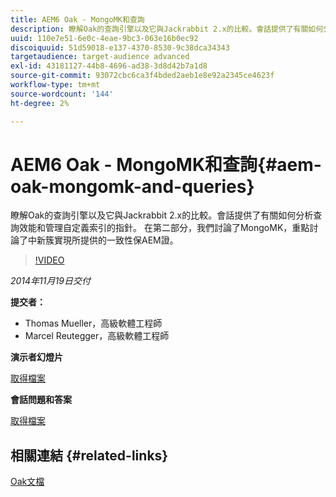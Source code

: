 ```yaml
---
title: AEM6 Oak - MongoMK和查詢
description: 瞭解Oak的查詢引擎以及它與Jackrabbit 2.x的比較。會話提供了有關如何分析查詢效能和管理自定義索引的指針。 在第二部分，我們討論了MongoMK，重點討論了中新簇實現所提供的一致性保AEM證。
uuid: 110e7e51-6e0c-4eae-9bc3-063e16b0ec92
discoiquuid: 51d59018-e137-4370-8530-9c38dca34343
targetaudience: target-audience advanced
exl-id: 43181127-44b8-4696-ad38-3d8d42b7a1d8
source-git-commit: 93072cbc6ca3f4bded2aeb1e8e92a2345ce4623f
workflow-type: tm+mt
source-wordcount: '144'
ht-degree: 2%

---
```


# AEM6 Oak - MongoMK和查詢{#aem-oak-mongomk-and-queries}

瞭解Oak的查詢引擎以及它與Jackrabbit 2.x的比較。會話提供了有關如何分析查詢效能和管理自定義索引的指針。 在第二部分，我們討論了MongoMK，重點討論了中新簇實現所提供的一致性保AEM證。

>[!VIDEO](https://video.tv.adobe.com/v/19402/?quality=9)

*2014年11月19日交付*

**提交者：**

* Thomas Mueller，高級軟體工程師
* Marcel Reutegger，高級軟體工程師

**演示者幻燈片**

[取得檔案](assets/aem-6-oak-mongomk-and-queries.pdf)

**會話問題和答案**

[取得檔案](assets/q-a-11-19-14-gem-session-oak.pdf)

## 相關連結 {#related-links}

[Oak文檔](http://jackrabbit.apache.org/oak/docs/)

<!--
[Get back to the Overview](https://helpx.adobe.com/experience-manager/kt/eseminars/gems/aem-index.html)
-->
